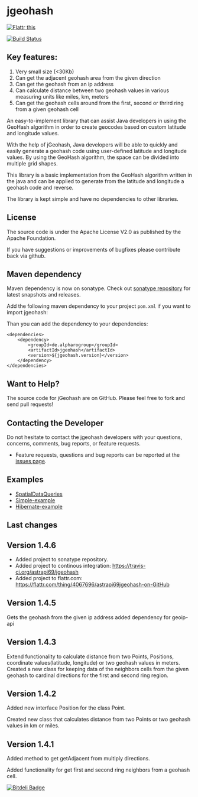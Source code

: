 jgeohash 
========
<a href="http://flattr.com/thing/4067696/astrapi69jgeohash-on-GitHub" target="_blank"><img src="http://api.flattr.com/button/flattr-badge-large.png" alt="Flattr this" title="Flattr this" border="0" /></a>

[![Build Status](https://travis-ci.org/astrapi69/jgeohash.svg?branch=master)](https://travis-ci.org/astrapi69/jgeohash)

## Key features:

1. Very small size (<30Kb)
2. Can get the adjacent geohash area from the given direction
3. Can get the geohash from an ip address
4. Can calculate distance between two geohash values in various measuring units like miles, km, meters
5. Can get the geohash cells around from the first, second or thrird ring from a given geohash cell

An easy-to-implement library that can assist Java developers in using the GeoHash algorithm in order to create geocodes based on custom latitude and longitude values.

With the help of jGeohash, Java developers will be able to quickly and easily generate a geohash code using user-defined latitude and longitude values. By using the GeoHash algorithm, the space can be divided into multiple grid shapes.

This library is a basic implementation from the GeoHash algorithm written in the java and can be applied to generate from the latitude and longitude a geohash code and reverse. 

The library is kept simple and have no dependencies to other libraries.
## License

The source code is under the Apache License V2.0 as published by the Apache Foundation.

If you have suggestions or improvements of bugfixes please contribute back via github.

## Maven dependency

Maven dependency is now on sonatype. 
Check out [sonatype repository](https://oss.sonatype.org/index.html#nexus-search;quick~jgeohash) for latest snapshots and releases.

Add the following maven dependency to your project `pom.xml` if you want to import jgeohash:

Than you can add the dependency to your dependencies:

	<dependencies>
		<dependency>
			<groupId>de.alpharogroup</groupId>
			<artifactId>jgeohash</artifactId>
			<version>${jgeohash.version}</version>
		</dependency>	
	</dependencies>
	

## Want to Help?

The source code for jGeohash are on GitHub. Please feel free to fork and send pull requests!

## Contacting the Developer

Do not hesitate to contact the jgeohash developers with your questions, concerns, comments, bug reports, or feature requests. 
- Feature requests, questions and bug reports can be reported at the [issues page](https://github.com/astrapi69/jgeohash/issues).

## Examples

  * [SpatialDataQueries][SpatialDataQueries]
  * [Simple-example][Simple-example]
  * [Hibernate-example][Hibernate-example]
  
   [SpatialDataQueries]: https://github.com/astrapi69/jgeohash/wiki/Adding-spatial-data-queries-to-Phoenix-on-HBase "Adding spatial data queries to Phoenix on HBase"
   [Simple-example]: https://github.com/astrapi69/jgeohash/wiki/Simple-example "Simple-example"
   [Hibernate-example]: https://github.com/astrapi69/jgeohash/wiki/Hibernate-example "Hibernate-example"
   
   

 Last changes
----------------------
Version 1.4.6
-------------
- Added project to sonatype repository.
- Added project to continous integration: https://travis-ci.org/astrapi69/jgeohash
- Added project to flattr.com: https://flattr.com/thing/4067696/astrapi69jgeohash-on-GitHub

Version 1.4.5
-------------
Gets the geohash from the given ip address
added dependency for geoip-api

Version 1.4.3
-------------
Extend functionality to calculate distance from two Points, Positions, coordinate values(latitude, longitude) or two geohash values in meters.
Created a new class for keeping data of the neighbors cells from the given geohash to cardinal directions for the first and second ring region.


Version 1.4.2
-------------
Added new interface Position for the class Point.

Created new class that calculates distance from two Points or two geohash values in km or miles.


Version 1.4.1
-------------

Added method to get getAdjacent from multiply directions.

Added functionality for get first and second ring neighbors from a geohash cell.


[![Bitdeli Badge](https://d2weczhvl823v0.cloudfront.net/astrapi69/jgeohash/trend.png)](https://bitdeli.com/free "Bitdeli Badge")

